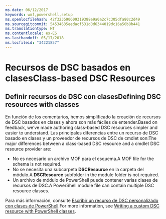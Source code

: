 ```yaml
---
ms.date: 06/12/2017
keywords: wmf,powershell,setup
ms.openlocfilehash: 42f323590609319388e9a0a2c7c305dfa80c2d49
ms.sourcegitcommit: 54534635eedacf531d8d6344019dc16a50b8b441
ms.translationtype: HT
ms.contentlocale: es-ES
ms.lasthandoff: 05/17/2018
ms.locfileid: "34221857"
---
```

# <a name="class-based-dsc-resources"></a><span data-ttu-id="73552-102">Recursos de DSC basados en clases</span><span class="sxs-lookup"><span data-stu-id="73552-102">Class-based DSC Resources</span></span>

## <a name="defining-dsc-resources-with-classes"></a><span data-ttu-id="73552-103">Definir recursos de DSC con clases</span><span class="sxs-lookup"><span data-stu-id="73552-103">Defining DSC resources with classes</span></span>

<span data-ttu-id="73552-104">En función de los comentarios, hemos simplificado la creación de recursos de DSC basados en clases y ahora son más fáciles de entender.</span><span class="sxs-lookup"><span data-stu-id="73552-104">Based on feedback, we’ve made authoring class-based DSC resources simpler and easier to understand.</span></span>
<span data-ttu-id="73552-105">Las principales diferencias entre un recurso de DSC basado en clases y un proveedor de recursos de DSC de cmdlet son:</span><span class="sxs-lookup"><span data-stu-id="73552-105">The major differences between a class-based DSC resource and a cmdlet DSC resource provider are:</span></span>

* <span data-ttu-id="73552-106">No es necesario un archivo MOF para el esquema.</span><span class="sxs-lookup"><span data-stu-id="73552-106">A MOF file for the schema is not required.</span></span>
* <span data-ttu-id="73552-107">No se necesita una subcarpeta **DSCResource** en la carpeta del módulo.</span><span class="sxs-lookup"><span data-stu-id="73552-107">A **DSCResource** subfolder in the module folder is not required.</span></span>
* <span data-ttu-id="73552-108">Un archivo de módulo de PowerShell puede contener varias clases de recursos de DSC.</span><span class="sxs-lookup"><span data-stu-id="73552-108">A PowerShell module file can contain multiple DSC resource classes.</span></span>

<span data-ttu-id="73552-109">Para más información, consulte [Escribir un recurso de DSC personalizado con clases de PowerShell](https://msdn.microsoft.com/powershell/dsc/authoringresource).</span><span class="sxs-lookup"><span data-stu-id="73552-109">For more information, see [Writing a custom DSC resource with PowerShell classes](https://msdn.microsoft.com/powershell/dsc/authoringresource).</span></span>
